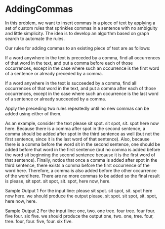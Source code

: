 # AddingCommas
In this problem, we want to insert commas in a piece of text by applying a set of custom rules that sprinkles commas in a sentence with no ambiguity and little simplicity. The idea is to develop an algorthm based on graph search to automate the rules.

Our rules for adding commas to an existing piece of text are as follows:

  If a word anywhere in the text is preceded by a comma, find all occurrences of that word in the text, and put a comma before each of those occurrences, except in the case where such an occurrence is the first word of a sentence or already preceded by a comma.

  If a word anywhere in the text is succeeded by a comma, find all occurrences of that word in the text, and put a comma after each of those occurrences, except in the case where such an occurrence is the last word of a sentence or already succeeded by a comma.

  Apply the preceding two rules repeatedly until no new commas can be added using either of them.

As an example, consider the text
  please sit spot. sit spot, sit. spot here now here.
Because there is a comma after spot in the second sentence, a comma should be added after spot in the third sentence as well (but not the first sentence, since it is the last word of that sentence). Also, because there is a comma before the word sit in the second sentence, one should be added before that word in the first sentence (but no comma is added before the word sit beginning the second sentence because it is the first word of that sentence). Finally, notice that once a comma is added after spot in the third sentence, there exists a comma before the first occurrence of the word here. Therefore, a comma is also added before the other occurrence of the word here. There are no more commas to be added so the final result is
  please, sit spot. sit spot, sit. spot, here now, here.

Sample Output 1
For the input line:
  please sit spot. sit spot, sit. spot here now here.
we should produce the output
  please, sit spot. sit spot, sit. spot, here now, here.

Sample Output 2
For the input line:
  one, two. one tree. four tree. four four. five four. six five.
we should produce the output
  one, two. one, tree. four, tree. four, four. five, four. six five.
